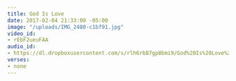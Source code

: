 ```yaml
---
title: God Is Love
date: 2017-02-04 21:33:00 -05:00
image: "/uploads/IMG_2480-c1bf91.jpg"
video_id:
- rEbF2ueuFAA
audio_id:
- https://dl.dropboxusercontent.com/s/rlh6rb87gp8bmi9/God%20Is%20Love%20-%20from%20YouTube.mp3?dl=0
verses:
- none
---
```


